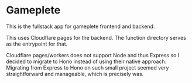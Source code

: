 # Gameplete

This is the fullstack app for gameplete frontend and backend.

This uses Cloudflare pages for the backend. The function directory serves as the
entrypoint for that.

Cloudflare pages/workers does not support Node and thus Express so I decided to
migrate to Hono instead of using their native approach. Migrating from Express
to Hono on such small project seemed very straightforward and manageable, which
is precisely was.